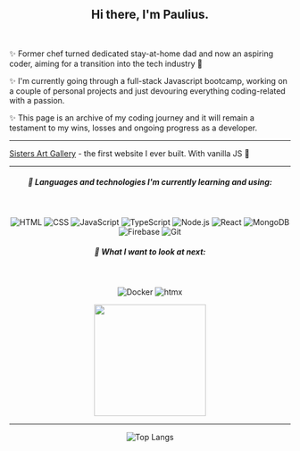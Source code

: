 <h2 align="center">
Hi there, I'm Paulius.
</h2>
<br />
<div>
  
✨ Former chef turned dedicated stay-at-home dad and now an aspiring coder, aiming for a transition into the tech industry :raised_hands:

✨ I'm currently going through a full-stack Javascript bootcamp, working on a couple of personal projects and just devouring everything coding-related with a passion.

✨ This page is an archive of my coding journey and it will remain a testament to my wins, losses and ongoing progress as a developer.
</div>

<hr/>
  
[Sisters Art Gallery](https://sistersartgallery.netlify.app/) - the first website I ever built. With vanilla JS 🤡


---

<div align="center">
  
##### 🌱 Languages and technologies I'm currently learning and using:
<br />
  
![HTML](https://img.shields.io/badge/-HTML-000?&logo=HTML5)
![CSS](https://img.shields.io/badge/-CSS-000?&logo=CSS3)
![JavaScript](https://img.shields.io/badge/-JavaScript-000?&logo=JavaScript) 
![TypeScript](https://img.shields.io/badge/-TypeScript-000?&logo=TypeScript)
![Node.js](https://img.shields.io/badge/-Node.js-000?&logo=node.js) 
![React](https://img.shields.io/badge/-React-000?&logo=React)
![MongoDB](https://img.shields.io/badge/-MongoDB-000?&logo=MongoDB)
![Firebase](https://img.shields.io/badge/-Firestore-000?&logo=Firebase)
![Git](https://img.shields.io/badge/-Git-000?&logo=Git)
<br />

##### :telescope: What I want to look at next:
<br />

![Docker](https://img.shields.io/badge/-Docker-000?&logo=Docker)
![htmx](https://img.shields.io/badge/-htmx-000?&logo=htmx)

<img src="https://img.shields.io/badge/-htmx-000?&logo=htmx" width="200">

</div>

  ---
  
<div align="center">

![Top Langs](https://github-readme-stats.vercel.app/api/top-langs/?username=pauliusgin&exclude_repo=pauliusgin,HTML,JavaScript,TypeScript,react-shop.react-shop-backend&layout=compact&hide_border=true&bg_color=0D1117&title_color=ffffff&text_color=ffffff)
  
</div>
